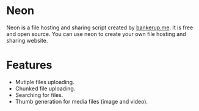 # Neon
Neon is a file hosting and sharing script created by <a href="https://bankerup.me" target="_blank">bankerup.me</a>. 
It is free and open source. You can use neon to create your own file hosting and sharing website. 

# Features
   *  Mutiple files uploading.
   *  Chunked file uploading.
   *  Searching for files.
   *  Thumb generation for media files (image and video).
